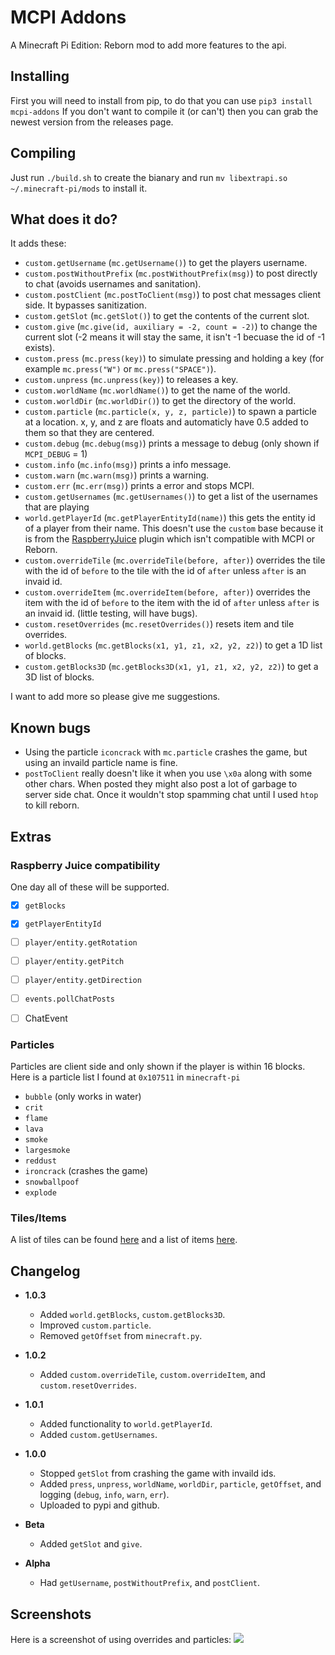 # MCPI Addons

A Minecraft Pi Edition: Reborn mod to add more features to the api.

## Installing

First you will need to install from pip, to do that you can use `pip3 install mcpi-addons`
If you don't want to compile it (or can't) then you can grab the newest version from the releases page.

## Compiling

Just run `./build.sh` to create the bianary and run `mv libextrapi.so ~/.minecraft-pi/mods` to install it.

## What does it do?

It adds these:

- `custom.getUsername` (`mc.getUsername()`) to get the players username.
- `custom.postWithoutPrefix` (`mc.postWithoutPrefix(msg)`) to post directly to chat (avoids usernames and sanitation).
- `custom.postClient` (`mc.postToClient(msg)`) to post chat messages client side. It bypasses sanitization.
- `custom.getSlot` (`mc.getSlot()`) to get the contents of the current slot.
- `custom.give` (`mc.give(id, auxiliary = -2, count = -2)`) to change the current slot (-2 means it will stay the same, it isn't -1 becuase the id of -1 exists).
- `custom.press` (`mc.press(key)`) to simulate pressing and holding a key (for example `mc.press("W")` or `mc.press("SPACE")`).
- `custom.unpress` (`mc.unpress(key)`) to releases a key.
- `custom.worldName` (`mc.worldName()`) to get the name of the world.
- `custom.worldDir` (`mc.worldDir()`) to get the directory of the world.
- `custom.particle` (`mc.particle(x, y, z, particle)`) to spawn a particle at a location. x, y, and z are floats and automaticly have 0.5 added to them so that they are centered.
- `custom.debug` (`mc.debug(msg)`) prints a message to debug (only shown if `MCPI_DEBUG` = 1)
- `custom.info` (`mc.info(msg)`) prints a info message.
- `custom.warn` (`mc.warn(msg)`) prints a warning.
- `custom.err` (`mc.err(msg)`) prints a error and stops MCPI.
- `custom.getUsernames` (`mc.getUsernames()`) to get a list of the usernames that are playing
- `world.getPlayerId` (`mc.getPlayerEntityId(name)`) this gets the entity id of a player from their name. This doesn't use the `custom` base because it is from the [RaspberryJuice](https://www.spigotmc.org/resources/raspberryjuice.22724/) plugin which isn't compatible with MCPI or Reborn.
- `custom.overrideTile` (`mc.overrideTile(before, after)`) overrides the tile with the id of `before` to the tile with the id of `after` unless `after` is an invaid id.
- `custom.overrideItem` (`mc.overrideItem(before, after)`) overrides the item with the id of `before` to the item with the id of `after` unless `after` is an invaid id. (little testing, will have bugs).
- `custom.resetOverrides` (`mc.resetOverrides()`) resets item and tile overrides.
- `world.getBlocks` (`mc.getBlocks(x1, y1, z1, x2, y2, z2)`) to get a 1D list of blocks.
- `custom.getBlocks3D` (`mc.getBlocks3D(x1, y1, z1, x2, y2, z2)`) to get a 3D list of blocks.

I want to add more so please give me suggestions.

## Known bugs

- Using the particle `iconcrack` with `mc.particle` crashes the game, but using an invaild particle name is fine.
- `postToClient` really doesn't like it when you use `\x0a` along with some other chars. When posted they might also post a lot of garbage to server side chat. Once it wouldn't stop spamming chat until I used `htop` to kill reborn.

## Extras

### Raspberry Juice compatibility
One day all of these will be supported.

* [x] `getBlocks`
* [x] `getPlayerEntityId`
* [ ] `player/entity.getRotation`
* [ ] `player/entity.getPitch`
* [ ] `player/entity.getDirection`
* [ ] `events.pollChatPosts`
* [ ] ChatEvent


### Particles

Particles are client side and only shown if the player is within 16 blocks.
Here is a particle list I found at `0x107511` in `minecraft-pi`
- `bubble` (only works in water)
- `crit`
- `flame`
- `lava`
- `smoke`
- `largesmoke`
- `reddust`
- `ironcrack` (crashes the game)
- `snowballpoof`
- `explode`

### Tiles/Items

A list of tiles can be found [here](https://wiki.mcpirevival.tk/wiki/Minecraft:_Pi_Edition_Complete_Block_List) and a list of items [here](https://wiki.mcpirevival.tk/wiki/Minecraft:_Pi_Edition_Complete_Item_List).

## Changelog

- **1.0.3**
  - Added `world.getBlocks`, `custom.getBlocks3D`.
  - Improved `custom.particle`.
  - Removed `getOffset` from `minecraft.py`.

- **1.0.2**
  - Added `custom.overrideTile`, `custom.overrideItem`, and `custom.resetOverrides`.

- **1.0.1**
  - Added functionality to `world.getPlayerId`.
  - Added `custom.getUsernames`.

- **1.0.0**
  - Stopped `getSlot` from crashing the game with invaild ids.
  - Added `press`, `unpress`, `worldName`, `worldDir`, `particle`, `getOffset`, and logging (`debug`, `info`, `warn`, `err`).
  - Uploaded to pypi and github.

- **Beta**
  - Added `getSlot` and `give`.

- **Alpha**
  - Had `getUsername`, `postWithoutPrefix`, and `postClient`.

## Screenshots

Here is a screenshot of using overrides and particles:
![ ](https://i.imgur.com/I8d8I0G_d.webp?maxwidth=760&fidelity=grand)
